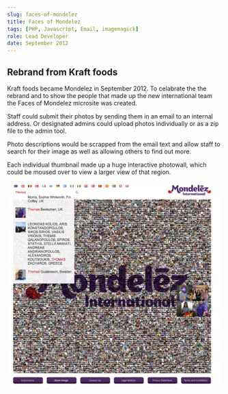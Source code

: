 ```yaml
---
slug: faces-of-mondelez
title: Faces of Mondelez
tags: [PHP, Javascript, Email, imagemagick]
role: Lead Developer
date: September 2012
---
```


## Rebrand from Kraft foods

Kraft foods became Mondelez in September 2012. To celabrate the the rebrand and to show the people that made up the new international team the Faces of Mondelez microsite was created.

Staff could submit their photos by sending them in an email to an internal address. Or designated admins could upload photos individually or as a zip file to the admin tool.

Photo descriptions would be scrapped from the email text and allow staff to search for their image as well as allowing others to find out more.

Each individual thumbnail made up a huge interactive photowall, which could be moused over to view a larger view of that region.

![alt text](search.png "Searching the Faces of Mondelez")
